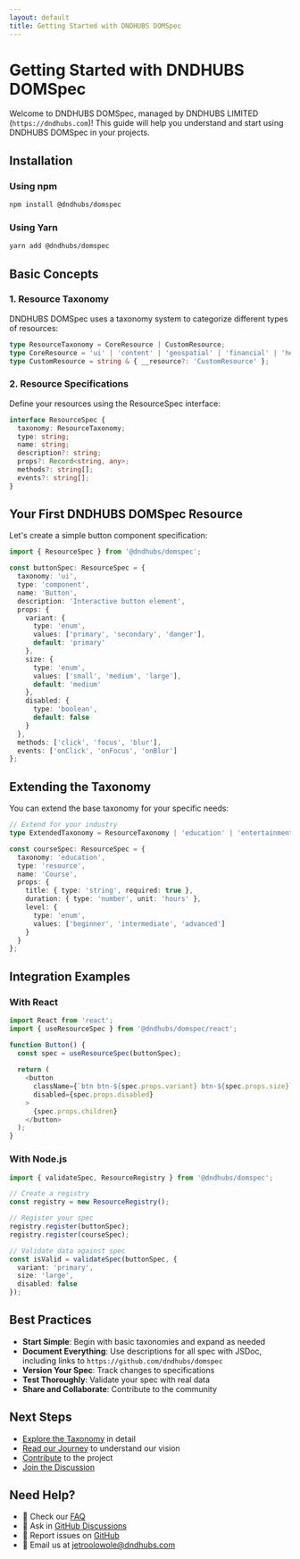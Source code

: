 ```yaml
---
layout: default
title: Getting Started with DNDHUBS DOMSpec
---
```


# Getting Started with DNDHUBS DOMSpec

Welcome to DNDHUBS DOMSpec, managed by DNDHUBS LIMITED (`https://dndhubs.com`)! This guide will help you understand and start using DNDHUBS DOMSpec in your projects.

## Installation

### Using npm
```bash
npm install @dndhubs/domspec
```

### Using Yarn
```bash
yarn add @dndhubs/domspec
```

## Basic Concepts
### 1. Resource Taxonomy
DNDHUBS DOMSpec uses a taxonomy system to categorize different types of resources:

```typescript
type ResourceTaxonomy = CoreResource | CustomResource;
type CoreResource = 'ui' | 'content' | 'geospatial' | 'financial' | 'healthcare';
type CustomResource = string & { __resource?: 'CustomResource' };
```

### 2. Resource Specifications

Define your resources using the ResourceSpec interface:

```typescript
interface ResourceSpec {
  taxonomy: ResourceTaxonomy;
  type: string;
  name: string;
  description?: string;
  props?: Record<string, any>;
  methods?: string[];
  events?: string[];
}
```

## Your First DNDHUBS DOMSpec Resource
Let's create a simple button component specification:

```typescript
import { ResourceSpec } from '@dndhubs/domspec';

const buttonSpec: ResourceSpec = {
  taxonomy: 'ui',
  type: 'component',
  name: 'Button',
  description: 'Interactive button element',
  props: {
    variant: {
      type: 'enum',
      values: ['primary', 'secondary', 'danger'],
      default: 'primary'
    },
    size: {
      type: 'enum',
      values: ['small', 'medium', 'large'],
      default: 'medium'
    },
    disabled: {
      type: 'boolean',
      default: false
    }
  },
  methods: ['click', 'focus', 'blur'],
  events: ['onClick', 'onFocus', 'onBlur']
};
```

## Extending the Taxonomy
You can extend the base taxonomy for your specific needs:

```typescript
// Extend for your industry
type ExtendedTaxonomy = ResourceTaxonomy | 'education' | 'entertainment';

const courseSpec: ResourceSpec = {
  taxonomy: 'education',
  type: 'resource',
  name: 'Course',
  props: {
    title: { type: 'string', required: true },
    duration: { type: 'number', unit: 'hours' },
    level: {
      type: 'enum',
      values: ['beginner', 'intermediate', 'advanced']
    }
  }
};
```

## Integration Examples
### With React
```typescript
import React from 'react';
import { useResourceSpec } from '@dndhubs/domspec/react';

function Button() {
  const spec = useResourceSpec(buttonSpec);
  
  return (
    <button 
      className={`btn btn-${spec.props.variant} btn-${spec.props.size}`}
      disabled={spec.props.disabled}
    >
      {spec.props.children}
    </button>
  );
}
```

### With Node.js
```typescript
import { validateSpec, ResourceRegistry } from '@dndhubs/domspec';

// Create a registry
const registry = new ResourceRegistry();

// Register your spec
registry.register(buttonSpec);
registry.register(courseSpec);

// Validate data against spec
const isValid = validateSpec(buttonSpec, {
  variant: 'primary',
  size: 'large',
  disabled: false
});
```

## Best Practices
- **Start Simple**: Begin with basic taxonomies and expand as needed
- **Document Everything**: Use descriptions for all spec with JSDoc, including links to `https://github.com/dndhubs/domspec`
- **Version Your Spec**: Track changes to specifications
- **Test Thoroughly**: Validate your spec with real data
- **Share and Collaborate**: Contribute to the community

## Next Steps
- [Explore the Taxonomy](https://github.com/dndhubs/domspec/wiki/Taxonomy) in detail
- [Read our Journey](https://github.com/dndhubs/domspec/wiki/Journey) to understand our vision
- [Contribute](https://github.com/dndhubs/domspec/blob/main/CONTRIBUTING.md) to the project
- [Join the Discussion](https://github.com/dndhubs/domspec/discussions)

## Need Help?
- 📖 Check our [FAQ](https://github.com/dndhubs/domspec/wiki/FAQ)
- 💬 Ask in [GitHub Discussions](https://github.com/dndhubs/domspec/discussions)
- 🐛 Report issues on [GitHub](https://github.com/dndhubs/domspec/issues)
- 📧 Email us at jetroolowole@dndhubs.com